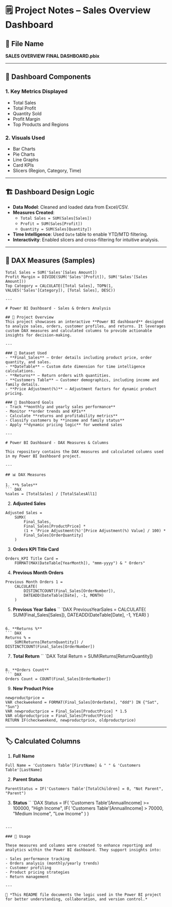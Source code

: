 # 🗒️ Project Notes – Sales Overview Dashboard

## 📁 File Name
**SALES OVERVIEW FINAL DASHBOARD.pbix**

---

## 🧩 Dashboard Components

### 1. Key Metrics Displayed
- Total Sales
- Total Profit
- Quantity Sold
- Profit Margin
- Top Products and Regions

### 2. Visuals Used
- Bar Charts
- Pie Charts
- Line Graphs
- Card KPIs
- Slicers (Region, Category, Time)

---

## 🏗️ Dashboard Design Logic

- **Data Model**: Cleaned and loaded data from Excel/CSV.
- **Measures Created**: 
  - `Total Sales = SUM(Sales[Sales])`
  - `Profit = SUM(Sales[Profit])`
  - `Quantity = SUM(Sales[Quantity])`
- **Time Intelligence**: Used `Date` table to enable YTD/MTD filtering.
- **Interactivity**: Enabled slicers and cross-filtering for intuitive analysis.

---

## 🧮 DAX Measures (Samples)
``` DAX
Total Sales = SUM('Sales'[Sales Amount])
Profit Margin = DIVIDE(SUM('Sales'[Profit]), SUM('Sales'[Sales Amount]))
Top Category = CALCULATE([Total Sales], TOPN(1, VALUES('Sales'[Category]), [Total Sales], DESC))

---

# Power BI Dashboard - Sales & Orders Analysis  

## 📌 Project Overview  
This project showcases an interactive **Power BI dashboard** designed to analyze sales, orders, customer profiles, and returns. It leverages custom DAX measures and calculated columns to provide actionable insights for decision-making.

---

### 📂 Dataset Used  
- **Final_Sales** – Order details including product price, order quantity, and sales.  
- **DateTable** – Custom date dimension for time intelligence calculations.  
- **Returns** – Return orders with quantities.  
- **Customers Table** – Customer demographics, including income and family details.  
- **Price Adjustment(%)** – Adjustment factors for dynamic product pricing.  

### 🎯 Dashboard Goals  
- Track **monthly and yearly sales performance**  
- Monitor **order trends and KPIs**  
- Calculate **returns and profitability metrics**  
- Classify customers by **income and family status**  
- Apply **dynamic pricing logic** for weekend sales  

---

# Power BI Dashboard - DAX Measures & Columns  

This repository contains the DAX measures and calculated columns used in my Power BI Dashboard project.

---

## 📊 DAX Measures  

1. **% Sales**
``` DAX
%sales = [TotalSales] / [TotalSalesAll1]
```

2. **Adjusted Sales**
``` DAX
Adjusted Sales = 
    SUMX(
        Final_Sales,
        Final_Sales[ProductPrice] * 
        (1 + 'Price Adjustment(%)'[Price Adjustment(%) Value] / 100) * 
        Final_Sales[OrderQuantity]
    )
```

3. **Orders KPI Title Card**
``` DAX
Orders_KPI Title Card = 
    FORMAT(MAX(DateTable[YearMonth]), "mmm-yyyy") & " Orders"
```

4. **Previous Month Orders**
``` DAX
Previous Month Orders 1 = 
    CALCULATE(
        DISTINCTCOUNT(Final_Sales[OrderNumber]),
        DATEADD(DateTable[Date], -1, MONTH)
    )
```

5. **Previous Year Sales**
`` `DAX
PreviousYearSales =
    CALCULATE(
        SUM(Final_Sales[Sales]),
        DATEADD(DateTable[Date], -1, YEAR)
    )
```

6. **Returns %**
``` DAX
Returns % = 
    SUM(Returns[ReturnQuantity]) / DISTINCTCOUNT(Final_Sales[OrderNumber])
```

7. **Total Return**
`` `DAX
Total Return = SUM(Returns[ReturnQuantity])
```

8. **Orders Count**
``` DAX
Orders Count = COUNT(Final_Sales[OrderNumber])
```

9. **New Product Price**
```DAX
newproductprice =
VAR checkweekend = FORMAT(Final_Sales[OrderDate], "ddd") IN {"Sat", "Sun"}
VAR newproductprice = Final_Sales[ProductPrice] * 1.5
VAR oldproductprice = Final_Sales[ProductPrice]
RETURN IF(checkweekend, newproductprice, oldproductprice)
```

---

## 🏷️ Calculated Columns

1. **Full Name**
``` DAX
Full Name = 'Customers Table'[FirstName] & " " & 'Customers Table'[LastName]
```

2. **Parent Status**
```DAX
ParentStatus = IF('Customers Table'[TotalChildren] = 0, "Not Parent", "Parent")
```

3. **Status**
`` `DAX
Status = 
    IF(
        'Customers Table'[AnnualIncome] >= 100000, 
        "High Income", 
        IF(
            'Customers Table'[AnnualIncome] > 70000, 
            "Medium Income", 
            "Low Income"
        )
    )
```

---

### 🚀 Usage

These measures and columns were created to enhance reporting and analytics within the Power BI dashboard. They support insights into:

- Sales performance tracking  
- Orders analysis (monthly/yearly trends)  
- Customer profiling  
- Product pricing strategies  
- Return management  

---

📌 *This README file documents the logic used in the Power BI project for better understanding, collaboration, and version control.*
